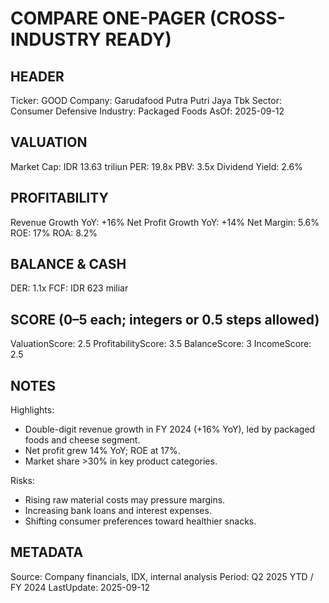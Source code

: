 # COMPARE ONE-PAGER (CROSS-INDUSTRY READY)

## HEADER
Ticker: GOOD
Company: Garudafood Putra Putri Jaya Tbk
Sector: Consumer Defensive
Industry: Packaged Foods
AsOf: 2025-09-12

## VALUATION
Market Cap: IDR 13.63 triliun
PER: 19.8x
PBV: 3.5x
Dividend Yield: 2.6%

## PROFITABILITY
Revenue Growth YoY: +16%
Net Profit Growth YoY: +14%
Net Margin: 5.6%
ROE: 17%
ROA: 8.2%

## BALANCE & CASH
DER: 1.1x
FCF: IDR 623 miliar

## SCORE (0–5 each; integers or 0.5 steps allowed)
ValuationScore: 2.5
ProfitabilityScore: 3.5
BalanceScore: 3
IncomeScore: 2.5

## NOTES
Highlights:
- Double-digit revenue growth in FY 2024 (+16% YoY), led by packaged foods and cheese segment.
- Net profit grew 14% YoY; ROE at 17%.
- Market share >30% in key product categories.

Risks:
- Rising raw material costs may pressure margins.
- Increasing bank loans and interest expenses.
- Shifting consumer preferences toward healthier snacks.

## METADATA
Source: Company financials, IDX, internal analysis
Period: Q2 2025 YTD / FY 2024
LastUpdate: 2025-09-12